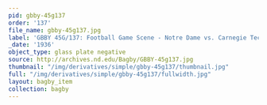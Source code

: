 ```yaml
---
pid: gbby-45g137
order: '137'
file_name: gbby-45g137.jpg
label: 'GBBY 45G/137: Football Game Scene - Notre Dame vs. Carnegie Tech - 1936'
_date: '1936'
object_type: glass plate negative
source: http://archives.nd.edu/Bagby/GBBY-45g137.jpg
thumbnail: "/img/derivatives/simple/gbby-45g137/thumbnail.jpg"
full: "/img/derivatives/simple/gbby-45g137/fullwidth.jpg"
layout: bagby_item
collection: bagby
---
```

